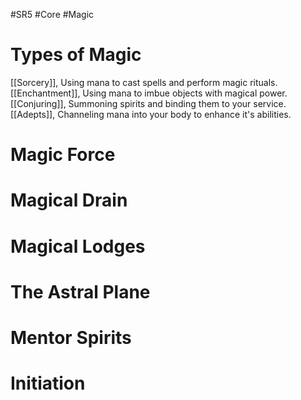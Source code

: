 #SR5 #Core #Magic

# Types of Magic
[[Sorcery]], Using mana to cast spells and perform magic rituals.
[[Enchantment]], Using mana to imbue objects with magical power.
[[Conjuring]], Summoning spirits and binding them to your service.
[[Adepts]], Channeling mana into your body to enhance it's abilities.

# Magic Force

# Magical Drain

# Magical Lodges

# The Astral Plane

# Mentor Spirits

# Initiation